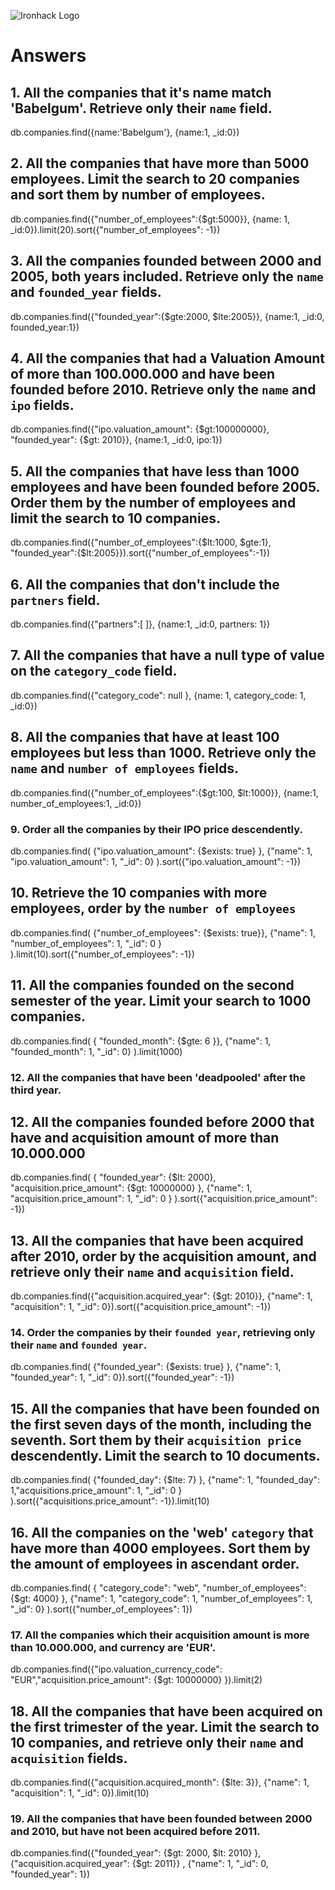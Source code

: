 ![Ironhack Logo](https://i.imgur.com/1QgrNNw.png)

# Answers

## 1. All the companies that it's name match 'Babelgum'. Retrieve only their `name` field.

db.companies.find({name:'Babelgum'}, {name:1, _id:0})

## 2. All the companies that have more than 5000 employees. Limit the search to 20 companies and sort them by **number of employees**.

db.companies.find({"number_of_employees":{$gt:5000}}, {name: 1, _id:0}).limit(20).sort({"number_of_employees": -1})

## 3. All the companies founded between 2000 and 2005, both years included. Retrieve only the `name` and `founded_year` fields.

db.companies.find({"founded_year":{$gte:2000, $lte:2005}}, {name:1, _id:0, founded_year:1})

## 4. All the companies that had a Valuation Amount of more than 100.000.000 and have been founded before 2010. Retrieve only the `name` and `ipo` fields.

db.companies.find({"ipo.valuation_amount": {$gt:100000000}, "founded_year": {$gt: 2010}}, {name:1, _id:0, ipo:1})


## 5. All the companies that have less than 1000 employees and have been founded before 2005. Order them by the number of employees and limit the search to 10 companies.

db.companies.find({"number_of_employees":{$lt:1000, $gte:1}, "founded_year":{$lt:2005}}).sort({"number_of_employees":-1})

## 6. All the companies that don't include the `partners` field.

db.companies.find({"partners":[ ]}, {name:1, _id:0, partners: 1})


## 7. All the companies that have a null type of value on the `category_code` field.

db.companies.find({"category_code": null }, {name: 1, category_code: 1, _id:0})

## 8. All the companies that have at least 100 employees but less than 1000. Retrieve only the `name` and `number of employees` fields.

db.companies.find({"number_of_employees":{$gt:100, $lt:1000}}, {name:1, number_of_employees:1, _id:0})

### 9. Order all the companies by their IPO price descendently.

db.companies.find( {"ipo.valuation_amount": {$exists: true} }, {"name": 1, "ipo.valuation_amount": 1, "_id": 0} ).sort({"ipo.valuation_amount": -1})

## 10. Retrieve the 10 companies with more employees, order by the `number of employees`

db.companies.find( {"number_of_employees": {$exists: true}}, {"name": 1, "number_of_employees": 1, "_id": 0 } ).limit(10).sort({"number_of_employees": -1})

## 11. All the companies founded on the second semester of the year. Limit your search to 1000 companies.

db.companies.find( { "founded_month": {$gte: 6 }}, {"name": 1, "founded_month": 1, "_id": 0} ).limit(1000)

### 12. All the companies that have been 'deadpooled' after the third year. 

<!-- Your Code Goes Here -->

## 12. All the companies founded before 2000 that have and acquisition amount of more than 10.000.000

db.companies.find( { "founded_year": {$lt: 2000}, "acquisition.price_amount": {$gt: 10000000} }, {"name": 1, "acquisition.price_amount": 1, "_id": 0 } ).sort({"acquisition.price_amount": -1})

## 13. All the companies that have been acquired after 2010, order by the acquisition amount, and retrieve only their `name` and `acquisition` field.

db.companies.find({"acquisition.acquired_year": {$gt: 2010}}, {"name": 1, "acquisition": 1, "_id": 0}).sort({"acquisition.price_amount": -1})

### 14. Order the companies by their `founded year`, retrieving only their `name` and `founded year`.

db.companies.find( {"founded_year": {$exists: true} }, {"name": 1, "founded_year": 1, "_id": 0}).sort({"founded_year": -1})

## 15. All the companies that have been founded on the first seven days of the month, including the seventh. Sort them by their `acquisition price` descendently. Limit the search to 10 documents.

db.companies.find( {"founded_day": {$lte: 7} }, {"name": 1, "founded_day": 1,"acquisitions.price_amount": 1, "_id": 0 } ).sort({"acquisitions.price_amount": -1}).limit(10)

## 16. All the companies on the 'web' `category` that have more than 4000 employees. Sort them by the amount of employees in ascendant order.

db.companies.find( { "category_code": "web", "number_of_employees": {$gt: 4000} }, {"name": 1, "category_code": 1, "number_of_employees": 1, "_id": 0} ).sort({"number_of_employees": 1})

### 17. All the companies which their acquisition amount is more than 10.000.000, and currency are 'EUR'.

db.companies.find({"ipo.valuation_currency_code": "EUR","acquisition.price_amount": {$gt: 10000000} }).limit(2)

## 18. All the companies that have been acquired on the first trimester of the year. Limit the search to 10 companies, and retrieve only their `name` and `acquisition` fields.

db.companies.find({"acquisition.acquired_month": {$lte: 3}}, {"name": 1, "acquisition": 1, "_id": 0}).limit(10)

### 19. All the companies that have been founded between 2000 and 2010, but have not been acquired before 2011.

db.companies.find({"founded_year": {$gt: 2000, $lt: 2010} }, {"acquisition.acquired_year": {$gt: 2011}} , {"name": 1, "_id": 0, "founded_year": 1})

